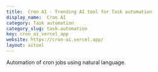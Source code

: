 ```yaml
---
title:  Cron AI - Trending AI tool for Task automation
display_name:  Cron AI
category: Task automation
category_slug: task-automation
key: cron_ai_vercel_app
website: https://cron-ai.vercel.app/
layout: aitool
---
```


Automation of cron jobs using natural language.

